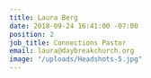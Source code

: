 ```yaml
---
title: Laura Berg
date: 2018-09-24 16:41:00 -07:00
position: 2
job_title: Connections Pastor
email: laura@daybreakchurch.org
image: "/uploads/Headshots-5.jpg"
---
```


